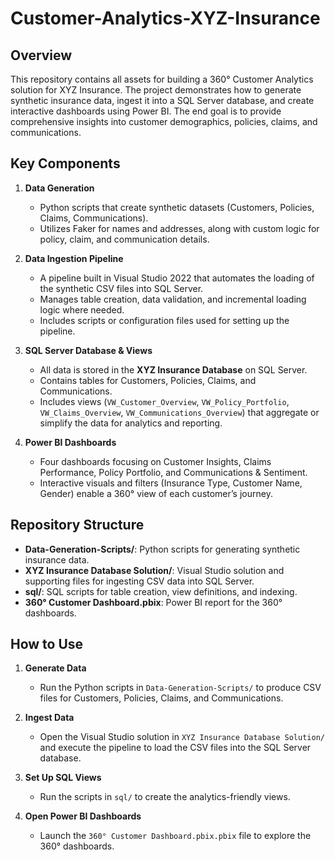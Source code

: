 # Customer-Analytics-XYZ-Insurance

## Overview
This repository contains all assets for building a 360° Customer Analytics solution for XYZ Insurance. The project demonstrates how to generate synthetic insurance data, ingest it into a SQL Server database, and create interactive dashboards using Power BI. The end goal is to provide comprehensive insights into customer demographics, policies, claims, and communications.

## Key Components

1. **Data Generation**  
   - Python scripts that create synthetic datasets (Customers, Policies, Claims, Communications).
   - Utilizes Faker for names and addresses, along with custom logic for policy, claim, and communication details.

2. **Data Ingestion Pipeline**  
   - A pipeline built in Visual Studio 2022 that automates the loading of the synthetic CSV files into SQL Server.
   - Manages table creation, data validation, and incremental loading logic where needed.
   - Includes scripts or configuration files used for setting up the pipeline.

3. **SQL Server Database & Views**  
   - All data is stored in the **XYZ Insurance Database** on SQL Server.
   - Contains tables for Customers, Policies, Claims, and Communications.
   - Includes views (`VW_Customer_Overview`, `VW_Policy_Portfolio`, `VW_Claims_Overview`, `VW_Communications_Overview`) that aggregate or simplify the data for analytics and reporting.

4. **Power BI Dashboards**  
   - Four dashboards focusing on Customer Insights, Claims Performance, Policy Portfolio, and Communications & Sentiment.
   - Interactive visuals and filters (Insurance Type, Customer Name, Gender) enable a 360° view of each customer’s journey.

## Repository Structure


- **Data-Generation-Scripts/**: Python scripts for generating synthetic insurance data.  
- **XYZ Insurance Database Solution/**: Visual Studio solution and supporting files for ingesting CSV data into SQL Server.  
- **sql/**: SQL scripts for table creation, view definitions, and indexing.  
- **360° Customer Dashboard.pbix**: Power BI report for the 360° dashboards.

## How to Use

1. **Generate Data**  
   - Run the Python scripts in `Data-Generation-Scripts/` to produce CSV files for Customers, Policies, Claims, and Communications.

2. **Ingest Data**  
   - Open the Visual Studio solution in `XYZ Insurance Database Solution/` and execute the pipeline to load the CSV files into the SQL Server database.

3. **Set Up SQL Views**  
   - Run the scripts in `sql/` to create the analytics-friendly views.

4. **Open Power BI Dashboards**  
   - Launch the `360° Customer Dashboard.pbix.pbix` file to explore the 360° dashboards.

